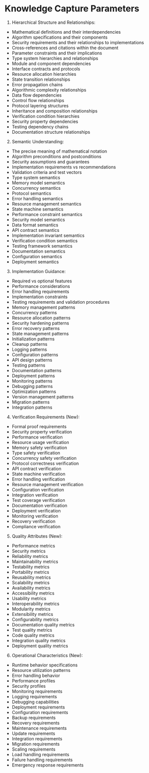 # Knowledge Capture Parameters

1. Hierarchical Structure and Relationships:
* Mathematical definitions and their interdependencies
* Algorithm specifications and their components
* Security requirements and their relationships to implementations
* Cross-references and citations within the document
* Parameter constraints and their implications
* Type system hierarchies and relationships
* Module and component dependencies
* Interface contracts and protocols
* Resource allocation hierarchies
* State transition relationships
* Error propagation chains
* Algorithmic complexity relationships
* Data flow dependencies
* Control flow relationships
* Protocol layering structures
* Inheritance and composition relationships
* Verification condition hierarchies
* Security property dependencies
* Testing dependency chains
* Documentation structure relationships

2. Semantic Understanding:
* The precise meaning of mathematical notation
* Algorithm preconditions and postconditions
* Security assumptions and guarantees
* Implementation requirements vs recommendations
* Validation criteria and test vectors
* Type system semantics
* Memory model semantics
* Concurrency semantics
* Protocol semantics
* Error handling semantics
* Resource management semantics
* State machine semantics
* Performance constraint semantics
* Security model semantics
* Data format semantics
* API contract semantics
* Implementation invariant semantics
* Verification condition semantics
* Testing framework semantics
* Documentation semantics
* Configuration semantics
* Deployment semantics

3. Implementation Guidance:
* Required vs optional features
* Performance considerations
* Error handling requirements
* Implementation constraints
* Testing requirements and validation procedures
* Memory management patterns
* Concurrency patterns
* Resource allocation patterns
* Security hardening patterns
* Error recovery patterns
* State management patterns
* Initialization patterns
* Cleanup patterns
* Logging patterns
* Configuration patterns
* API design patterns
* Testing patterns
* Documentation patterns
* Deployment patterns
* Monitoring patterns
* Debugging patterns
* Optimization patterns
* Version management patterns
* Migration patterns
* Integration patterns

4. Verification Requirements (New):
* Formal proof requirements
* Security property verification
* Performance verification
* Resource usage verification
* Memory safety verification
* Type safety verification
* Concurrency safety verification
* Protocol correctness verification
* API contract verification
* State machine verification
* Error handling verification
* Resource management verification
* Configuration verification
* Integration verification
* Test coverage verification
* Documentation verification
* Deployment verification
* Monitoring verification
* Recovery verification
* Compliance verification

5. Quality Attributes (New):
* Performance metrics
* Security metrics
* Reliability metrics
* Maintainability metrics
* Testability metrics
* Portability metrics
* Reusability metrics
* Scalability metrics
* Availability metrics
* Accessibility metrics
* Usability metrics
* Interoperability metrics
* Modularity metrics
* Extensibility metrics
* Configurability metrics
* Documentation quality metrics
* Test quality metrics
* Code quality metrics
* Integration quality metrics
* Deployment quality metrics

6. Operational Characteristics (New):
* Runtime behavior specifications
* Resource utilization patterns
* Error handling behavior
* Performance profiles
* Security profiles
* Monitoring requirements
* Logging requirements
* Debugging capabilities
* Deployment requirements
* Configuration requirements
* Backup requirements
* Recovery requirements
* Maintenance requirements
* Update requirements
* Integration requirements
* Migration requirements
* Scaling requirements
* Load handling requirements
* Failure handling requirements
* Emergency response requirements
